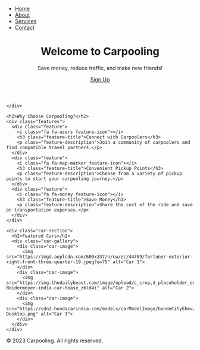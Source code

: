<!DOCTYPE html>
<html>
<head>
  <title>Carpooling Website</title>
  <link rel="stylesheet" href="style.css">
</head>
<body>
  <nav>
    <ul>
      <li><a href="#home">Home</a></li>
      <li><a href="#about">About</a></li>
      <li><a href="#services">Services</a></li>
      <li><a href="#contact">Contact</a></li>
    </ul>
  </nav>

  <header>
    <h1>Welcome to Carpooling</h1>
    <p>Save money, reduce traffic, and make new friends!</p>
    <a href="#signup" class="cta-button">Sign Up</a>
  </header>

  <div class="container">
    <div class="hero-image">

    </div>

    <h2>Why Choose Carpooling?</h2>
    <div class="features">
      <div class="feature">
        <i class="fa fa-users feature-icon"></i>
        <h3 class="feature-title">Connect with Carpoolers</h3>
        <p class="feature-description">Join a community of carpoolers and find compatible travel partners.</p>
      </div>
      <div class="feature">
        <i class="fa fa-map-marker feature-icon"></i>
        <h3 class="feature-title">Convenient Pickup Points</h3>
        <p class="feature-description">Choose from a variety of pickup points to start your carpooling journey.</p>
      </div>
      <div class="feature">
        <i class="fa fa-money feature-icon"></i>
        <h3 class="feature-title">Save Money</h3>
        <p class="feature-description">Share the cost of the ride and save on transportation expenses.</p>
      </div>
    </div>

    <div class="car-section">
      <h2>Featured Cars</h2>
      <div class="car-gallery">
        <div class="car-image">
          <img src="https://imgd.aeplcdn.com/600x337/n/cw/ec/44709/fortuner-exterior-right-front-three-quarter-19.jpeg?q=75" alt="Car 1">
        </div>
        <div class="car-image">
          <img src="https://img.thedailybeast.com/image/upload/c_crop,d_placeholder_euli9k,h_1440,w_2560,x_0,y_0/dpr_1.5/c_limit,w_1044/fl_lossy,q_auto/v1499473766/170707-Neidermeyer-india-car-tease_z6ld4i" alt="Car 2">
        </div>
        <div class="car-image">
          <img src="https://cdn2.hondacarindia.com/models/carModelImage/hondeCityEhev/eHEV-Desktop.png" alt="Car 3">
        </div>
      </div>
    </div>
  </div>

  <footer>
    <p>&copy; 2023 Carpooling. All rights reserved.</p>
  </footer>
</body>
</html>
